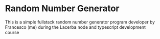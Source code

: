 # Random Number Generator

This is a simple fullstack random number generator program developer by Francesco (me) during the Lacerba node and typescript development course